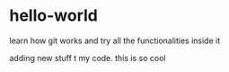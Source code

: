 # hello-world
learn how git works and try all the functionalities inside it

adding new stuff t my code. this is so cool
